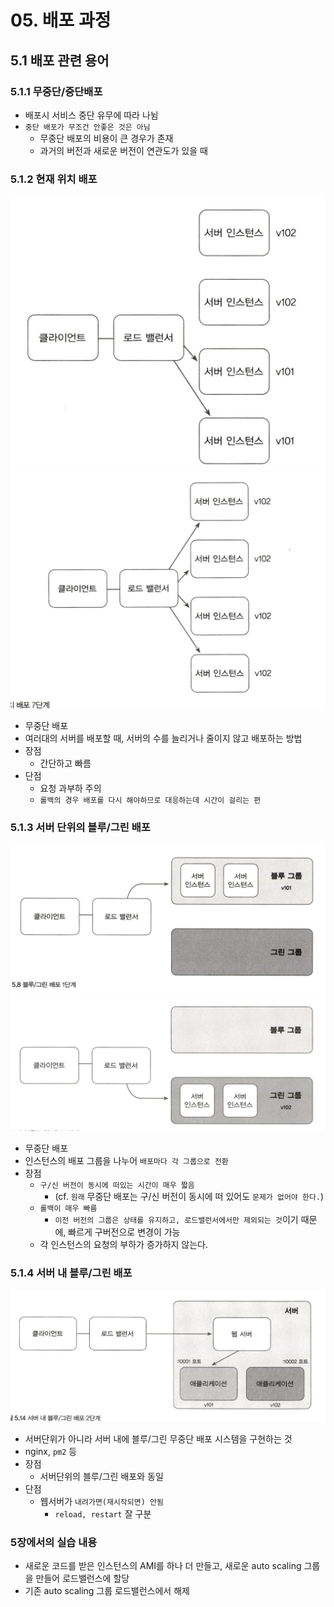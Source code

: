 # 05. 배포 과정

## 5.1 배포 관련 용어

### 5.1.1 무중단/중단배포

- 배포시 서비스 중단 유무에 따라 나뉨
- `중단 배포가 무조건 안좋은 것은 아님`
  - 무중단 배포의 비용이 큰 경우가 존재
  - 과거의 버전과 새로운 버전이 연관도가 있을 때

### 5.1.2 현재 위치 배포

  ![in-place](/resources/in-place.png)
  ![in-place2](/resources/in-place2.png)

- 무중단 배포
- 여러대의 서버를 배포할 때, 서버의 수를 늘리거나 줄이지 않고 배포하는 방법
- 장점
  - 간단하고 빠름
- 단점
  - 요청 과부하 주의
  - `롤백의 경우 배포를 다시 해야하므로 대응하는데 시간이 걸리는 편`

### 5.1.3 서버 단위의 블루/그린 배포

  ![bg-1](/resources/bg-1.png)
  ![bg-2](/resources/bg-2.png)

- 무중단 배포
- 인스턴스의 배포 그룹을 나누어 `배포마다 각 그룹으로 전환`
- 장점
  - `구/신 버전이 동시에 떠있는 시간이 매우 짧음`
    - (cf. `원래` 무중단 배포는 구/신 버전이 동시에 떠 있어도 `문제가 없어야 한다.`)
  - `롤백이 매우 빠름`
    - `이전 버전의 그룹은 상태를 유지하고, 로드밸런서에서만 제외되는 것`이기 때문에, 빠르게 구버전으로 변경이 가능
  - 각 인스턴스의 요청의 부하가 증가하지 않는다.

### 5.1.4 서버 내 블루/그린 배포

  ![server-bg](/resources/server-bg.png)

- 서버단위가 아니라 서버 내에 블루/그린 무중단 배포 시스템을 구현하는 것
- nginx, `pm2` 등
- 장점
  - 서버단위의 블루/그린 배포와 동일
- 단점
  - 웹서버가 `내려가면(재시작되면) 안됨`
    - `reload, restart` 잘 구분

### 5장에서의 실습 내용

- 새로운 코드를 받은 인스턴스의 AMI를 하나 더 만들고, 새로운 auto scaling 그룹을 만들어 로드밸런스에 할당
- 기존 auto scaling 그룹 로드밸런스에서 해제